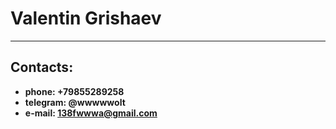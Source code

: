 # Valentin Grishaev

***

## Contacts:

* **phone: +79855289258**
* **telegram: @wwwwwolt**
* **e-mail: 138fwwwa@gmail.com**
